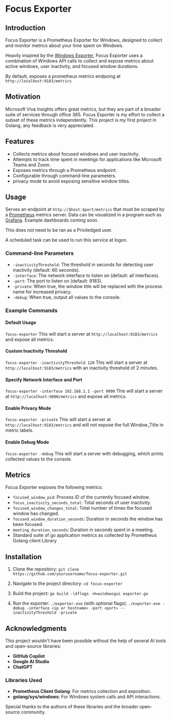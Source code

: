 # Focus Exporter

## Introduction

Focus Exporter is a Prometheus Exporter for Windows, designed to collect and monitor metrics about your time spent on Windows. 

Heavily inspired by the [Windows Exporter](https://github.com/prometheus-community/windows_exporter), Focus Exporter uses a combination of Windows API calls to collect and expose metrics about active windows, user inactivity, and focused window durations.

By default, exposes a prometheus metrics endpoing at ```http://localhost:9183/metrics```

## Motivation

Microsoft Viva Insights offers great metrics, but they are part of a broader suite of services through office 365. Focus Exporter is my effort to collect a subset of these metrics independently. This project is my first project in Golang, any feedback is very appreciated. 

## Features

- Collects metrics about focused windows and user inactivity.
- Attempts to track time spent in meetings for applications like Microsoft Teams and Zoom.
- Exposes metrics through a Prometheus endpoint.
- Configurable through command-line parameters.
- privacy mode to avoid exposing sensitive window titles.

## Usage

Serves an endpoint at ```http://$host:$port/metrics``` that must be scraped by a [Prometheus](https://github.com/prometheus-community) metrics server. Data can be visualized in a program such as [Grafana](https://github.com/grafana/grafana). Example dashboards coming soon. 

This does _not_ need to be ran as a Priviledged user. 

A scheduled task can be used to run this service at logon. 

### Command-line Parameters

- `-inactivityThreshold`: The threshold in seconds for detecting user inactivity (default: 60 seconds).
- `-interface`: The network interface to listen on (default: all interfaces).
- `-port`: The port to listen on (default: 9183).
- `-private`: When true, the window title will be replaced with the process name for increased privacy.
- `-debug`: When true, output all values to the console.

### Example Commands

#### Default Usage

```focus-exporter``` This will start a server at ```http://localhost:9183/metrics``` and expose all metrics.

#### Custom Inactivity Threshold

```focus-exporter -inactivityThreshold 120``` This will start a server at ```http://localhost:9183/metrics``` with an inactivity threshold of 2 minutes. 

#### Specify Network Interface and Port

```focus-exporter -interface 192.168.1.1 -port 9090``` This will start a server at ```http://localhost:9000/metrics``` and expose all metrics.

#### Enable Privacy Mode

```focus-exporter -private``` This will start a server at ```http://localhost:9183/metrics``` and will not expose the full Window_Title in metric labels.

#### Enable Debug Mode

```focus-exporter -debug``` This will start a server with debugging, which prints collected values to the console. 

## Metrics

Focus Exporter exposes the following metrics:

- `focused_window_pid`: Process ID of the currently focused window.
- `focus_inactivity_seconds_total`: Total seconds of user inactivity.
- `focused_window_changes_total`: Total number of times the focused window has changed.
- `focused_window_duration_seconds`: Duration in seconds the window has been focused.
- `meeting_duration_seconds`: Duration in seconds spent in a meeting.
- Standard suite of go application metrics as collected by Prometheus Golang client Library

## Installation

1. Clone the repository:
    ```git clone https://github.com/yourusername/focus-exporter.git```

2. Navigate to the project directory:
    ```cd focus-exporter```

3. Build the project:
    ```go build -ldflags -H=windowsgui exporter.go```

4. Run the exporter:
    ```./exporter.exe```
   (with optional flags):
    ```./exporter.exe -debug -interface <ip or hostname> -port <port> --inactivityThreshold -private```

## Acknowledgments

This project wouldn't have been possible without the help of several AI tools and open-source libraries:

- **GitHub Copilot**
- **Google AI Studio**
- **ChatGPT**

### Libraries Used

- **Prometheus Client Golang**: For metrics collection and exposition.
- **golang/sys/windows**: For Windows system calls and API interactions.

Special thanks to the authors of these libraries and the broader open-source community.


